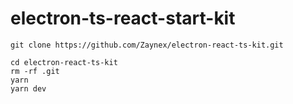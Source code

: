 # electron-ts-react-start-kit

```
git clone https://github.com/Zaynex/electron-react-ts-kit.git

cd electron-react-ts-kit
rm -rf .git
yarn
yarn dev
```